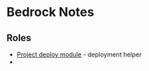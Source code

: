 # Bedrock Notes

## Roles 

* [Project deploy module](https://github.com/f500/ansible-project_deploy_module) - deployment helper
* 


